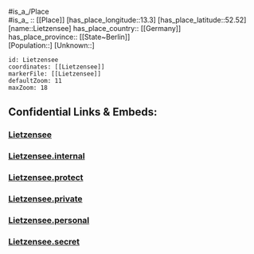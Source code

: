 ﻿---
location: [52.52,13.3] 
mapzoom: [7,12] 
mapmarker: city 
type: City
tags:
- geo/City


SpocWebEntityId: 32007
isDeleted: false
confidential: public

---
#is_a_/Place  
#is_a_ :: [[Place]] 
[has_place_longitude::13.3] 
[has_place_latitude::52.52] 
[name::Lietzensee] 
has_place_country:: [[Germany]]  
has_place_province:: [[State~Berlin]]  
[Population::] 
[Unknown::] 


```leaflet
id: Lietzensee
coordinates: [[Lietzensee]] 
markerFile: [[Lietzensee]] 
defaultZoom: 11 
maxZoom: 18
```


## Confidential Links & Embeds: 

### [Lietzensee](/_public/Earth/Continent/Europe/Europe~Central/Germany/Germany~West/State~Berlin/cities~Berlin/Lietzensee.md) 

### [Lietzensee.internal](/_internal/Earth/Continent/Europe/Europe~Central/Germany/Germany~West/State~Berlin/cities~Berlin/Lietzensee.internal.md) 

### [Lietzensee.protect](/_protect/Earth/Continent/Europe/Europe~Central/Germany/Germany~West/State~Berlin/cities~Berlin/Lietzensee.protect.md) 

### [Lietzensee.private](/_private/Earth/Continent/Europe/Europe~Central/Germany/Germany~West/State~Berlin/cities~Berlin/Lietzensee.private.md) 

### [Lietzensee.personal](/_personal/Earth/Continent/Europe/Europe~Central/Germany/Germany~West/State~Berlin/cities~Berlin/Lietzensee.personal.md) 

### [Lietzensee.secret](/_secret/Earth/Continent/Europe/Europe~Central/Germany/Germany~West/State~Berlin/cities~Berlin/Lietzensee.secret.md) 
